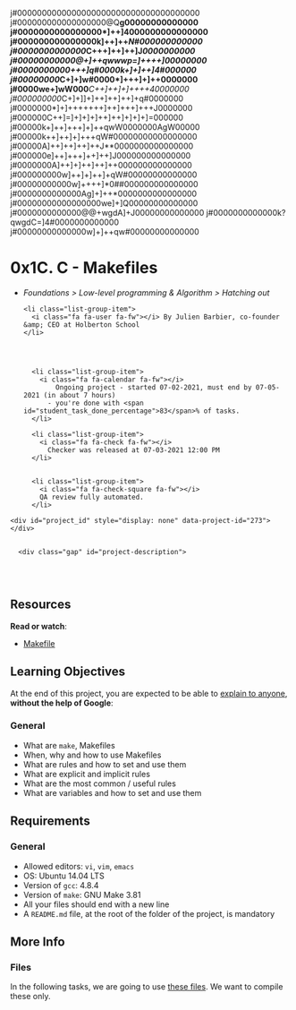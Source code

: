 j#0000000000000000000000000000000000000
j#000000000000000000@Q**g00000000000000
j#0000000000000000*]++]4000000000000000
j#000000000000000k]++]++*N#000000000000
j#0000000000000*C+++]++]++]J*0000000000
j#00000000000@+]++qwwwp=]++++]*00000000
j#0000000000*+++]q#0000k+]+]++]4#000000
j#00000000*C+]+]w#0000*]+++]+]++0000000
j#0000we+]wW000***C++]++]+]++++40000000
j#000000000*C+]+]]+]++]++]++]+q#0000000
j#0000000*]+]+++++++]++]+++]+++J0000000
j#000000C++]=]+]+]+]++]++]+]+]+]=000000
j#00000k+]++]+++]+]++qwW0000000AgW00000
j#00000k++]++]+]+++qW#00000000000000000
j#00000A]++]++]++]++J**0000000000000000
j#000000e]++]+++]++]++]J000000000000000
j#0000000A]++]+]++]++]++000000000000000
j#000000000w]++]+]++]+qW#00000000000000
j#00000000000w]++++]*0##000000000000000
j#0000000000000Ag]+]++*0000000000000000
j#00000000000000000we]+]Q00000000000000
j#0000000000000@@+wgdA]+J00000000000000
j#0000000000000k?qwgdC=]4#0000000000000
j#00000000000000w]+]++qw#00000000000000
<h1 class="gap">0x1C. C - Makefiles</h1>


  <ul class="list-group metadata" id="project-metadata">
  <li class="list-group-item">
    <i class="fa fa-folder-open fa-fw"></i>
    <em>Foundations &gt; Low-level programming &amp; Algorithm &gt; Hatching out</em>
  </li>


    <li class="list-group-item">
      <i class="fa fa-user fa-fw"></i> By Julien Barbier, co-founder &amp; CEO at Holberton School
    </li>




      <li class="list-group-item">
        <i class="fa fa-calendar fa-fw"></i>
            Ongoing project - started 07-02-2021, must end by 07-05-2021 (in about 7 hours)
          - you're done with <span id="student_task_done_percentage">83</span>% of tasks.
      </li>

      <li class="list-group-item">
        <i class="fa fa-check fa-fw"></i>
          Checker was released at 07-03-2021 12:00 PM
      </li>


      <li class="list-group-item">
        <i class="fa fa-check-square fa-fw"></i>
        QA review fully automated.
      </li>


</ul>



    <div id="project_id" style="display: none" data-project-id="273"></div>


      <div class="gap" id="project-description">
  <p><img src="https://s3.amazonaws.com/intranet-projects-files/holbertonschool-low_level_programming/273/giphy-2.gif" alt="" style="" /></p>

<p><br /></p>

<h2>Resources</h2>

<p><strong>Read or watch</strong>:</p>

<ul>
<li><a href="/rltoken/E3lCL-6xT3Qt_K38Tk4s_g" title="Makefile" target="_blank">Makefile</a> </li>
</ul>

<h2>Learning Objectives</h2>

<p>At the end of this project, you are expected to be able to <a href="/rltoken/vNOO1PF-Xd3ccUIXT0ZItw" title="explain to anyone" target="_blank">explain to anyone</a>, <strong>without the help of Google</strong>:</p>

<h3>General</h3>

<ul>
<li>What are <code>make</code>, Makefiles</li>
<li>When, why and how to use Makefiles</li>
<li>What are rules and how to set and use them</li>
<li>What are explicit and implicit rules</li>
<li>What are the most common / useful rules</li>
<li>What are variables and how to set and use them</li>
</ul>

<h2>Requirements</h2>

<h3>General</h3>

<ul>
<li>Allowed editors: <code>vi</code>, <code>vim</code>, <code>emacs</code></li>
<li>OS: Ubuntu 14.04 LTS</li>
<li>Version of <code>gcc</code>: 4.8.4</li>
<li>Version of <code>make</code>: GNU Make 3.81</li>
<li>All your files should end with a new line</li>
<li>A <code>README.md</code> file, at the root of the folder of the project, is mandatory</li>
</ul>

<h2>More Info</h2>

<h3>Files</h3>

<p>In the following tasks, we are going to use <a href="https://github.com/holbertonschool/0x1B.c" title="these files" target="_blank">these files</a>. We want to compile these only.</p>

</div>
